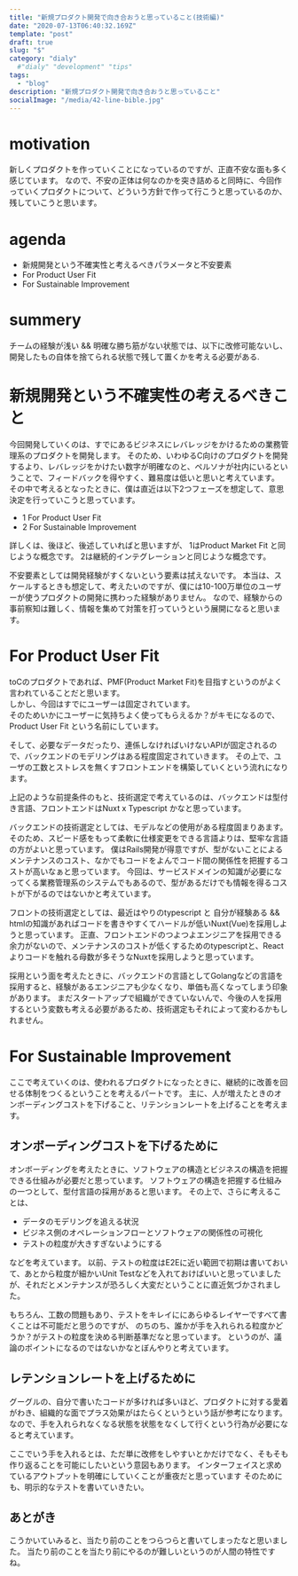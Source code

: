 ```yaml
---
title: "新規プロダクト開発で向き合おうと思っていること(技術編)"
date: "2020-07-13T06:40:32.169Z"
template: "post"
draft: true
slug: "$"
category: "dialy"
  #"dialy" "development" "tips"
tags:
  - "blog"
description: "新規プロダクト開発で向き合おうと思っていること"
socialImage: "/media/42-line-bible.jpg"
---
```


# motivation

新しくプロダクトを作っていくことになっているのですが、正直不安な面も多く感じています。
なので、不安の正体は何なのかを突き詰めると同時に、今回作っていくプロダクトについて、どういう方針で作って行こうと思っているのか、残していこうと思います。

# agenda
- 新規開発という不確実性と考えるべきパラメータと不安要素
- For Product User Fit
- For Sustainable Improvement

# summery
チームの経験が浅い && 明確な勝ち筋がない状態では、以下に改修可能ないし、開発したもの自体を捨てられる状態で残して置くかを考える必要がある.

# 新規開発という不確実性の考えるべきこと
今回開発していくのは、すでにあるビジネスにレバレッジをかけるための業務管理系のプロダクトを開発します。
そのため、いわゆるC向けのプロダクトを開発するより、レバレッジをかけたい数字が明確なのと、ペルソナが社内にいるということで、フィードバックを得やすく、難易度は低いと思いと考えています。
その中で考えるとなったときに、僕は直近は以下2つフェーズを想定して、意思決定を行っていこうと思っています。

- 1 For Product User Fit
- 2 For Sustainable Improvement


詳しくは、後ほど、後述していればと思いますが、
1はProduct Market Fit と同じような概念です。
2は継続的インテグレーションと同じような概念です。

不安要素としては開発経験がすくないという要素は拭えないです。
本当は、スケールするときも想定して、考えたいのですが、僕には10-100万単位のユーザーが使うプロダクトの開発に携わった経験がありません。
なので、経験からの事前察知は難しく、情報を集めて対策を打っていうという展開になると思います。


# For Product User Fit
toCのプロダクトであれば、PMF(Product Market Fit)を目指すというのがよく言われていることだと思います。    
しかし、今回はすでにユーザーは固定されています。    
そのためいかにユーザーに気持ちよく使ってもらえるか？がキモになるので、Product User Fit という名前にしています。

そして、必要なデータだったり、連係しなければいけないAPIが固定されるので、バックエンドのモデリングはある程度固定されていきます。
その上で、ユーザの工数とストレスを無くすフロントエンドを構築していくという流れになります。

上記のような前提条件のもと、技術選定で考えているのは、バックエンドは型付き言語、フロントエンドはNuxt x Typescript かなと思っています。

バックエンドの技術選定としては、モデルなどの使用がある程度固まりあます。そのため、スピード感をもって柔軟に仕様変更をできる言語よりは、堅牢な言語の方がよいと思っています。
僕はRails開発が得意ですが、型がないことによるメンテナンスのコスト、なかでもコードをよんでコード間の関係性を把握するコストが高いなぁと思っています。
今回は、サービスドメインの知識が必要になってくる業務管理系のシステムでもあるので、型があるだけでも情報を得るコストが下がるのではないかと考えています。

フロントの技術選定としては、最近はやりのtypescript と 自分が経験ある && htmlの知識があればコードを書きやすくてハードルが低いNuxt(Vue)を採用しようと思っています。
正直、フロントエンドのつよつよエンジニアを採用できる余力がないので、メンテナンスのコストが低くするためのtypescriptと、Reactよりコードを触れる母数が多そうなNuxtを採用しようと思っています。

採用という面を考えたときに、バックエンドの言語としてGolangなどの言語を採用すると、経験があるエンジニアも少なくなり、単価も高くなってしまう印象があります。
まだスタートアップで組織ができていないんで、今後の人を採用するという変数も考える必要があるため、技術選定もそれによって変わるかもしれません。

# For Sustainable Improvement
ここで考えていくのは、使われるプロダクトになったときに、継続的に改善を回せる体制をつくるということを考えるパートです。
主に、人が増えたときのオンボーディングコストを下げること、リテンションレートを上げることを考えます。

## オンボーディングコストを下げるために
オンボーディングを考えたときに、ソフトウェアの構造とビジネスの構造を把握できる仕組みが必要だと思っています。
ソフトウェアの構造を把握する仕組みの一つとして、型付言語の採用があると思います。
その上で、さらに考えることは、
- データのモデリングを追える状況
- ビジネス側のオペレーションフローとソフトウェアの関係性の可視化
- テストの粒度が大きすぎないようにする

などを考えています。
以前、テストの粒度はE2Eに近い範囲で初期は書いておいて、あとから粒度が細かいUnit Testなどを入れておけばいいと思っていましたが、それだとメンテナンスが恐ろしく大変だということに直近気づかされました。

もちろん、工数の問題もあり、テストをキレイににあらゆるレイヤーですべて書くことは不可能だと思うのですが、
のちのち、誰かが手を入れられる粒度かどうか？がテストの粒度を決める判断基準だなと思っています。
というのが、議論のポイントになるのではないかなとぼんやりと考えています。

## レテンションレートを上げるために

グーグルの、自分で書いたコードが多ければ多いほど、プロダクトに対する愛着がわき、組織的な面でプラス効果がはたらくというという話が参考になります。
なので、手を入れられなくなる状態を状態をなくして行くという行為が必要になると考えています。

ここでいう手を入れるとは、ただ単に改修をしやすいとかだけでなく、そもそも作り返ることを可能にしたいという意図もあります。
インターフェイスと求めているアウトプットを明確にしていくことが重夜だと思っています
そのためにも、明示的なテストを書いていきたい。

## あとがき
こうかいていみると、当たり前のことをつらつらと書いてしまったなと思いました。
当たり前のことを当たり前にやるのが難しいというのが人間の特性ですね。
